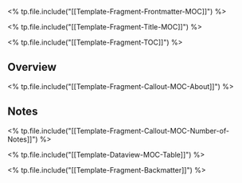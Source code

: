 <% tp.file.include("[[Template-Fragment-Frontmatter-MOC]]") %>

<% tp.file.include("[[Template-Fragment-Title-MOC]]") %>

<% tp.file.include("[[Template-Fragment-TOC]]") %>

## Overview

<% tp.file.include("[[Template-Fragment-Callout-MOC-About]]") %>

## Notes

<% tp.file.include("[[Template-Fragment-Callout-MOC-Number-of-Notes]]") %>

<% tp.file.include("[[Template-Dataview-MOC-Table]]") %>

<% tp.file.include("[[Template-Fragment-Backmatter]]") %>